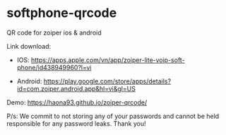 # softphone-qrcode

QR code for zoiper ios & android 

Link download:
- IOS:
https://apps.apple.com/vn/app/zoiper-lite-voip-soft-phone/id438949960?l=vi

- Android:
https://play.google.com/store/apps/details?id=com.zoiper.android.app&hl=vi&gl=US

Demo: https://haona93.github.io/zoiper-qrcode/

P/s: We commit to not storing any of your passwords and cannot be held responsible for any password leaks. Thank you!
